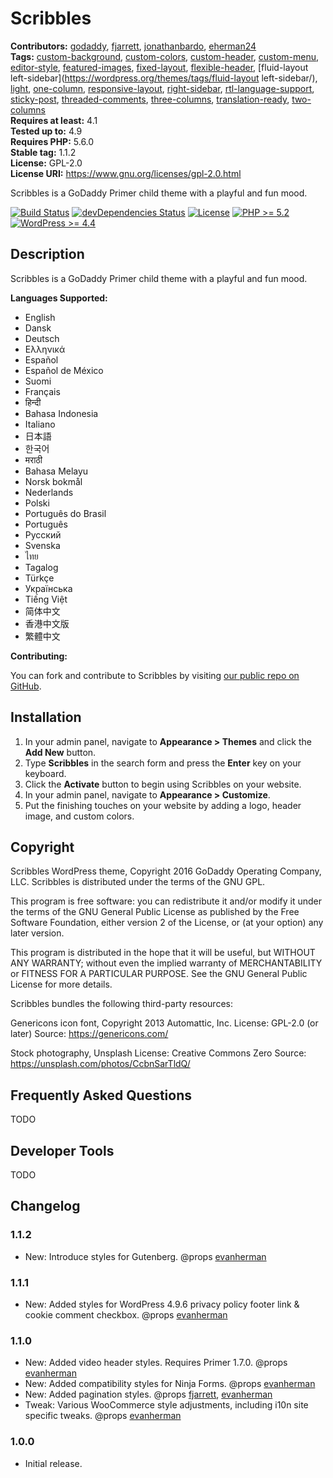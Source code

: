 # Scribbles #
**Contributors:** [godaddy](https://profiles.wordpress.org/godaddy), [fjarrett](https://profiles.wordpress.org/fjarrett), [jonathanbardo](https://profiles.wordpress.org/jonathanbardo), [eherman24](https://profiles.wordpress.org/eherman24)  
**Tags:**              [custom-background](https://wordpress.org/themes/tags/custom-background/), [custom-colors](https://wordpress.org/themes/tags/custom-colors/), [custom-header](https://wordpress.org/themes/tags/custom-header/), [custom-menu](https://wordpress.org/themes/tags/custom-menu/), [editor-style](https://wordpress.org/themes/tags/editor-style/), [featured-images](https://wordpress.org/themes/tags/featured-images/), [fixed-layout](https://wordpress.org/themes/tags/fixed-layout/), [flexible-header](https://wordpress.org/themes/tags/flexible-header/), [fluid-layout left-sidebar](https://wordpress.org/themes/tags/fluid-layout left-sidebar/), [light](https://wordpress.org/themes/tags/light/), [one-column](https://wordpress.org/themes/tags/one-column/), [responsive-layout](https://wordpress.org/themes/tags/responsive-layout/), [right-sidebar](https://wordpress.org/themes/tags/right-sidebar/), [rtl-language-support](https://wordpress.org/themes/tags/rtl-language-support/), [sticky-post](https://wordpress.org/themes/tags/sticky-post/), [threaded-comments](https://wordpress.org/themes/tags/threaded-comments/), [three-columns](https://wordpress.org/themes/tags/three-columns/), [translation-ready](https://wordpress.org/themes/tags/translation-ready/), [two-columns](https://wordpress.org/themes/tags/two-columns/)  
**Requires at least:** 4.1  
**Tested up to:**      4.9  
**Requires PHP:**      5.6.0  
**Stable tag:**        1.1.2  
**License:**           GPL-2.0  
**License URI:**       https://www.gnu.org/licenses/gpl-2.0.html  

Scribbles is a GoDaddy Primer child theme with a playful and fun mood.

[![Build Status](https://travis-ci.org/godaddy/wp-scribbles-theme.svg?branch=master)](https://travis-ci.org/godaddy/wp-scribbles-theme) [![devDependencies Status](https://david-dm.org/godaddy/wp-scribbles-theme/master/dev-status.svg)](https://david-dm.org/godaddy/wp-scribbles-theme/master?type=dev) [![License](https://img.shields.io/badge/license-GPL--2.0-brightgreen.svg)](https://github.com/godaddy/wp-scribbles-theme/blob/master/license.txt) [![PHP >= 5.2](https://img.shields.io/badge/php-%3E=%205.2-8892bf.svg)](https://secure.php.net/supported-versions.php) [![WordPress >= 4.4](https://img.shields.io/badge/wordpress-%3E=%204.4-blue.svg)](https://wordpress.org/download/release-archive/)  

## Description ##

Scribbles is a GoDaddy Primer child theme with a playful and fun mood.

**Languages Supported:**

* English
* Dansk
* Deutsch
* Ελληνικά
* Español
* Español de México
* Suomi
* Français
* हिन्दी
* Bahasa Indonesia
* Italiano
* 日本語
* 한국어
* मराठी
* Bahasa Melayu
* Norsk bokmål
* Nederlands
* Polski
* Português do Brasil
* Português
* Русский
* Svenska
* ไทย
* Tagalog
* Türkçe
* Українська
* Tiếng Việt
* 简体中文
* 香港中文版
* 繁體中文

**Contributing:**

You can fork and contribute to Scribbles by visiting [our public repo on GitHub](https://github.com/godaddy/wp-scribbles-theme).

## Installation ##

1. In your admin panel, navigate to **Appearance > Themes** and click the **Add New** button.
2. Type **Scribbles** in the search form and press the **Enter** key on your keyboard.
3. Click the **Activate** button to begin using Scribbles on your website.
4. In your admin panel, navigate to **Appearance > Customize**.
5. Put the finishing touches on your website by adding a logo, header image, and custom colors.

## Copyright ##

Scribbles WordPress theme, Copyright 2016 GoDaddy Operating Company, LLC.
Scribbles is distributed under the terms of the GNU GPL.

This program is free software: you can redistribute it and/or modify
it under the terms of the GNU General Public License as published by
the Free Software Foundation, either version 2 of the License, or
(at your option) any later version.

This program is distributed in the hope that it will be useful,
but WITHOUT ANY WARRANTY; without even the implied warranty of
MERCHANTABILITY or FITNESS FOR A PARTICULAR PURPOSE. See the
GNU General Public License for more details.

Scribbles bundles the following third-party resources:

Genericons icon font, Copyright 2013 Automattic, Inc.
License: GPL-2.0 (or later)
Source: https://genericons.com/

Stock photography, Unsplash
License: Creative Commons Zero
Source: https://unsplash.com/photos/CcbnSarTldQ/

## Frequently Asked Questions ##

TODO

## Developer Tools ##

TODO

## Changelog ##

### 1.1.2 ###

* New: Introduce styles for Gutenberg. @props [evanherman](https://github.com/EvanHerman)

### 1.1.1 ###

* New: Added styles for WordPress 4.9.6 privacy policy footer link & cookie comment checkbox. @props [evanherman](https://github.com/EvanHerman)

### 1.1.0 ###

* New: Added video header styles. Requires Primer 1.7.0. @props [evanherman](https://github.com/EvanHerman)
* New: Added compatibility styles for Ninja Forms. @props [evanherman](https://github.com/EvanHerman)
* New: Added pagination styles. @props [fjarrett](https://github.com/fjarrett), [evanherman](https://github.com/EvanHerman)
* Tweak: Various WooCommerce style adjustments, including i10n site specific tweaks. @props [evanherman](https://github.com/EvanHerman)

### 1.0.0 ###

* Initial release.
